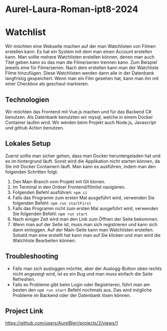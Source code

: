 # Aurel-Laura-Roman-ipt8-2024

# Watchlist
Wir möchten eine Webseite machen auf der man Watchlisten von Filmen erstellen kann. Es hat ein System mit dem man einen Account erstellen kann. 
Man sollte mehere Watchlisten erstellen können, denen man auch Titel geben kann so das man die Filme/serien trennen kann. Zum Beispiel jeweils eine für Filme/serien. Nach dem erstellen kann man der Watchliste Filme hinzufügen. Diese Watchlisten werden dann alle in der Datenbank langfristig gespeichert.
Wenn man ein Film gesehen hat, kann man ihn mit einer Checkbox als geschaut markieren.

## Technologien
Wir möchten das Frontend mit Vue.js machen und für das Backend C# benutzen. Als Datenbank benutzten wir mysql, welche in einem Docker Container laufen wird. Wir werden beim Projekt auch Node.js, Javascript und github Action benutzen.

## Lokales Setup
Zuerst sollte man sicher gehen, dass man Docker heruntergeladen hat und es im hintergrund läuft. Sonst wird die Applikation nicht starten können, da Sie mit Docker Containern läuft.
Man kann es ausführen, indem man den folgenden Schritten folgt:
1. Den Main Branch vom Projekt mit Git klonen.
2. Im Terminal in den Ordner Frontend/filmlist navigieren.
3. Folgenden Befehl ausführen: `npm ci`
4. Falls das Programm zum ersten Mal ausgeführt wird, verwenden Sie folgenden Befehl: `npm run startFirst`
5. Falls das Programm nicht zum ersten Mal ausgeführt wird, verwenden Sie folgenden Befehl: `npm run start`
6. Nach einiger Zeit wird man den Link zum Öffnen der Seite bekommen.
7. Wenn man auf der Seite ist, muss man sich registrieren und kann sich dann einloggen. Auf der Main-Seite kann man Watchlisten erstellen. Sobald man eine erstellt hat kann man auf Sie klicken und man wird die Watchliste Bearbeiten können.

## Troubleshooting
- Falls man sich ausloggen möchte, aber der Auslogg-Button oben rechts nicht angezeigt wird, ist es ein Bug und man muss einfach die Seite Refreshen.
- Falls es Probleme gibt beim Login oder Registrieren, führt man am besten den `npm run start` Befehl nochmals aus. Das wird mögliche Probleme im Backend oder der Datenbank lösen können.
## Project Link
https://github.com/users/AurelBieri/projects/2/views/1
